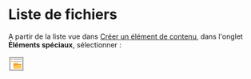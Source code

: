 # Liste de fichiers

A partir de la liste vue dans [Créer un élément de contenu](../creer-un-element-de-contenu.md), dans l'onglet **Éléments spéciaux**, sélectionner : 

![Liste de fichiers](../../.gitbook/assets/image%20%2822%29.png)




